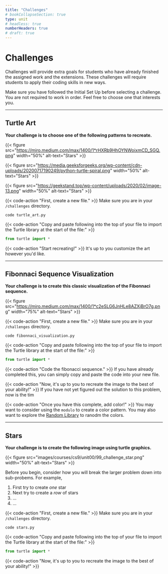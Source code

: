 ```yaml
---
title: "Challenges"
# bookCollapseSection: true
type: unit
# headless: true
numberHeaders: true
# draft: true
---
```


# Challenges
Challenges will provide extra goals for students who have already finished
the assigned work and the extensions.
These challenges will require students to apply their coding skills in new ways.

Make sure you have followed the Initial Set Up before selecting a challenge. You are not required to work in order. Feel free to choose one that interests you. 

---

<!-- ## Initial Set Up
 

{{< code-action >}} **Start by going into your `unit00_drawing` folder.**
```shell
cd ~/desktop/making_with_code/unit00_drawing/
```

{{< code-action "Then create a new folder:" >}}
```shell
mkdir challenges
```

{{< code-action "Now that you have a new folder, go into it." >}}
```shell
cd challenges
```
{{< aside "Important" >}}
When working on challenges, use the command **python3** to run your code. For example:

```shell
python3 turtle_art.py
```

{{< /aside >}}

--- -->

## Turtle Art

**Your challenge is to choose one of the following patterns to recreate.**

{{< figure src="https://miro.medium.com/max/1400/1*rHXRb9HhOYNWoixmCD_SGQ.png" width="50%" alt-text="Stars" >}}


{{< figure src="https://media.geeksforgeeks.org/wp-content/cdn-uploads/20200717190249/python-turtle-spiral.png" width="50%" alt-text="Stars" >}}


{{< figure src="https://geekstand.top/wp-content/uploads/2020/02/image-13.png" width="50%" alt-text="Stars" >}}


{{< code-action "First, create a new file." >}} Make sure you are in your `/challenges` directory.
```shell
code turtle_art.py
```

{{< code-action "Copy and paste following into the top of your file to import the Turtle library at the start of the file:" >}}
```python
from turtle import *
```
{{< code-action "Start recreating!" >}} It's up to you customize the art however you'd like.


---

## Fibonnaci Sequence Visualization

**Your challenge is to create this classic visualization of the Fibonnaci sequence.**

{{< figure src="https://miro.medium.com/max/1400/1*c2eSLG6JnHLe8AZXjBrO7g.png" width="75%" alt-text="Stars" >}}


{{< code-action "First, create a new file." >}} Make sure you are in your `/challenges` directory.
```shell
code fibonnaci_visualization.py
```

{{< code-action "Copy and paste following into the top of your file to import the Turtle library at the start of the file:" >}}
```python
from turtle import *
```

{{< code-action "Code the fibonacci sequence." >}} If you have already completed this, you can simply copy and paste the code into your new file.

{{< code-action "Now, it's up to you to recreate the image to the best of your ability!" >}} If you have not yet figured out the solution to this problem, now is the tim

{{< code-action "Once you have this complete, add color!" >}} You may want to consider using the `modulo` to create a color pattern. You may also want to explore the [Random Library](https://docs.python.org/3/library/random.html) to ranodm the colors.

---

## Stars

**Your challenge is to create the following image using turtle graphics.**

{{< figure src="images/courses/cs9/unit00/99_challenge_star.png" width="50%" alt-text="Stars" >}}


Before you begin, consider how you will break the larger problem down into sub-probems.
For example,
1. First try to create *one* star
2. Next try to create a *row* of stars
3. ...
4. ...

{{< code-action "First, create a new file." >}} Make sure you are in your `/challenges` directory.
```shell
code stars.py
```

{{< code-action "Copy and paste following into the top of your file to import the Turtle library at the start of the file:" >}}
```python
from turtle import *
```


{{< code-action "Now, it's up to you to recreate the image to the best of your ability!" >}}


